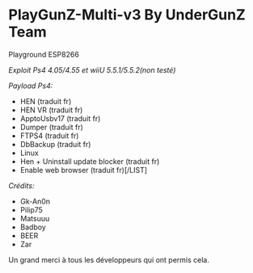 # PlayGunZ-Multi-v3 By UnderGunZ Team
Playground ESP8266

_Exploit Ps4 4.05/4.55 et wiiU 5.5.1/5.5.2(non testé)_

_Payload Ps4:_  

* HEN (traduit fr)
* HEN VR (traduit fr)
* ApptoUsbv17 (traduit fr)
* Dumper (traduit fr)
* FTPS4 (traduit fr)
* DbBackup (traduit fr)
* Linux
* Hen + Uninstall update blocker (traduit fr)
* Enable web browser (traduit fr)[/LIST]

_Crédits:_  

* Gk-An0n 
* Pilip75 
* Matsuuu 
* Badboy 
* BEER
* Zar

Un grand merci à tous les développeurs qui ont permis cela. 
